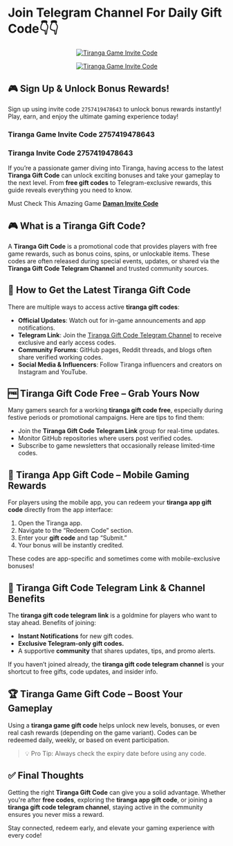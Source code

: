 # Join Telegram Channel For Daily Gift Code👇👇

<p align="center">
  <a href="https://telegram.me/+qzLL3uY9Jmo2OGVl" target="_blank">
    <img src="https://media-hosting.imagekit.io/45dd914ffdef49e3/Tiranga-Game-Invite-Code-%E2%80%93-2757419478643-to-Get-%E2%82%B9500-Real-Cash-Bonus-Only-for-New-Users--05-03-2025_02_59_AM.png?Expires=1840829415&Key-Pair-Id=K2ZIVPTIP2VGHC&Signature=YRVrkL3Jpql3aC3a3ReMCDYSaUr-oxHDAZvFly~-CSRcnajKYN-DDtGvMvUDAAiS0AFfXQ3cLgU~k1L7iDI7FejLT2kJJMVztsjfri1JWrguGDJeL82Kwm6aZUi7G-MGyNV02RuH9wjNYY4VMEQH3FVCjiebJrWpbxq67YTOV4CjDNU9tRSMYuQbpDadQ4Hty8ZxQCTX7DJ8c~uB3HGUJotAsPhO68GTRJP-CsvaO5No~DwZzcpH19OQMT1YCdDVanqFxU7sa3CivNgOhJyppGFTpT-CzY0zQx93OFaTvHbv7rrnToPB0knR0uP8XEbrIup8Bothvwa3zsxkrWsEMw__" alt="Tiranga Game Invite Code" style="max-width: 100%; height: auto;">
  </a>
</p>

<p align="center">
  <a href="https://tirangainvitecode.in/tiranga" target="_blank">
    <img src="https://media-hosting.imagekit.io/f32b0671b0b746ab/Tiranga-Game-Invite-Code-%E2%80%93-2757419478643-to-Get-%E2%82%B9500-Real-Cash-Bonus-Only-for-New-Users--05-03-2025_02_57_AM.png?Expires=1840829421&Key-Pair-Id=K2ZIVPTIP2VGHC&Signature=f7omdZYtc1A-7VgZjiTOt6-B-y1GvutfXQLWQW3J3qBT0Ot4AdSjHxk3gQNrutCNXjSdWRxSyaHIOKXG4wgcGO-xxiNAUyOrwFgVFFrCRrb7CO7zdMUX4CX05zi4hq6TkwRuX2P0N-Bm~OlVPF~uO6T5qZLKUlxZAcIAc1qR0R3yOdzPSr4hckGVvcJjSkfAq0mNMzcL12A7W3pb1A-GdXtcAbiEI1IXIgWBaEaZz8-Iqn1SMI3YU7K0b3dNGYSKVygyy1CL5p2lxEpvLhukarqUsngF4arxC6S07UXpj5lmLuacnfq8XZREa0y49078Mn-OWGz-0zgxpHvz~Vs94w__" alt="Tiranga Game Invite Code" style="max-width: 100%; height: auto;">
  </a>
</p>

## 🎮 Sign Up & Unlock Bonus Rewards!

Sign up using invite code `2757419478643` to unlock bonus rewards instantly!  
Play, earn, and enjoy the ultimate gaming experience today!


### Tiranga Game Invite Code  **2757419478643**

### Tiranga Invite Code  **2757419478643**

If you’re a passionate gamer diving into Tiranga, having access to the latest **Tiranga Gift Code** can unlock exciting bonuses and take your gameplay to the next level. From **free gift codes** to Telegram-exclusive rewards, this guide reveals everything you need to know.

Must Check This Amazing Game [**Daman Invite Code**](https://github.com/Daman-Game-Invite-Code)

## 🎮 What is a Tiranga Gift Code?

A **Tiranga Gift Code** is a promotional code that provides players with free game rewards, such as bonus coins, spins, or unlockable items. These codes are often released during special events, updates, or shared via the **Tiranga Gift Code Telegram Channel** and trusted community sources.

## 🚀 How to Get the Latest Tiranga Gift Code

There are multiple ways to access active **tiranga gift codes**:

- **Official Updates**: Watch out for in-game announcements and app notifications.
- **Telegram Link**: Join the [Tiranga Gift Code Telegram Channel]([https://telegram.me/+qzLL3uY9Jmo2OGVl]) to receive exclusive and early access codes.
- **Community Forums**: GitHub pages, Reddit threads, and blogs often share verified working codes.
- **Social Media & Influencers**: Follow Tiranga influencers and creators on Instagram and YouTube.

## 🆓 Tiranga Gift Code Free – Grab Yours Now

Many gamers search for a working **tiranga gift code free**, especially during festive periods or promotional campaigns. Here are tips to find them:

- Join the **Tiranga Gift Code Telegram Link** group for real-time updates.
- Monitor GitHub repositories where users post verified codes.
- Subscribe to game newsletters that occasionally release limited-time codes.

## 📱 Tiranga App Gift Code – Mobile Gaming Rewards

For players using the mobile app, you can redeem your **tiranga app gift code** directly from the app interface:

1. Open the Tiranga app.
2. Navigate to the “Redeem Code” section.
3. Enter your **gift code** and tap “Submit.”
4. Your bonus will be instantly credited.

These codes are app-specific and sometimes come with mobile-exclusive bonuses!

## 💬 Tiranga Gift Code Telegram Link & Channel Benefits

The **tiranga gift code telegram link** is a goldmine for players who want to stay ahead. Benefits of joining:

- **Instant Notifications** for new gift codes.
- **Exclusive Telegram-only gift codes.**
- A supportive **community** that shares updates, tips, and promo alerts.

If you haven’t joined already, the **tiranga gift code telegram channel** is your shortcut to free gifts, code updates, and insider info.

## 🏆 Tiranga Game Gift Code – Boost Your Gameplay

Using a **tiranga game gift code** helps unlock new levels, bonuses, or even real cash rewards (depending on the game variant). Codes can be redeemed daily, weekly, or based on event participation.

> 💡 Pro Tip: Always check the expiry date before using any code.

## ✅ Final Thoughts

Getting the right **Tiranga Gift Code** can give you a solid advantage. Whether you're after **free codes**, exploring the **tiranga app gift code**, or joining a **tiranga gift code telegram channel**, staying active in the community ensures you never miss a reward.

Stay connected, redeem early, and elevate your gaming experience with every code!


